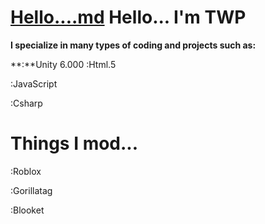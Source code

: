 [Hello....md](https://github.com/user-attachments/files/22192642/Hello.md)
**Hello...
I'm TWP**
===



**I specialize in many types of coding and projects such as:**

\*\*:\*\*Unity 6.000
:Html.5

:JavaScript

:Csharp



# Things I mod...

:Roblox

:Gorillatag

:Blooket

